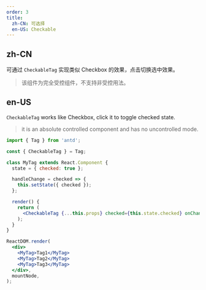 ```yaml
---
order: 3
title:
  zh-CN: 可选择
  en-US: Checkable
---
```


## zh-CN

可通过 `CheckableTag` 实现类似 Checkbox 的效果，点击切换选中效果。

> 该组件为完全受控组件，不支持非受控用法。

## en-US

`CheckableTag` works like Checkbox, click it to toggle checked state.

> it is an absolute controlled component and has no uncontrolled mode.

```jsx
import { Tag } from 'antd';

const { CheckableTag } = Tag;

class MyTag extends React.Component {
  state = { checked: true };

  handleChange = checked => {
    this.setState({ checked });
  };

  render() {
    return (
      <CheckableTag {...this.props} checked={this.state.checked} onChange={this.handleChange} />
    );
  }
}

ReactDOM.render(
  <div>
    <MyTag>Tag1</MyTag>
    <MyTag>Tag2</MyTag>
    <MyTag>Tag3</MyTag>
  </div>,
  mountNode,
);
```
